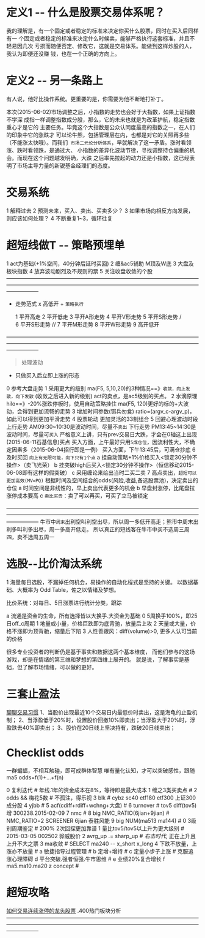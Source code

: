 # 定义1 -- 什么是股票交易体系呢？

  我的理解是，有一个固定或者稳定的标准来决定你买什么股票，同时在买入后同样有一
  个固定或者稳定的标准来决定什么时候卖，能够严格执行这套标准，并且不轻易因几次
  亏损而随便否定、修改它，这就是交易体系。能做到这样炒股的人，我认为即便还没赚
  钱，也在一个正确的方向上。

# 定义2 -- 另一条路上

  有人说，他好比操作系统。更重要的是，你需要为他不断地打补丁。

  本次(2015-06-02)市场调整之后，小指数的走势也会好于大指数，如果上证指数不学深
  成指一样调整指数成分股，那么，它的未来也就是为改革护航，稳定指数重心才是它的
  主要任务。毕竟这个大指数是公众认同度最高的指数之一，在人们的印象中它的涨跌才
  可以论牛熊，包括管理层在内，也都是对它的关照再多些（不能涨太快哦）。而我们`
  市场二元论分析体系`，早就解决了这一矛盾。涨时看领涨、跌时看领跌，是通过大、
  小指数的差异化波动节律，寻找调整持仓偏重的机会。而现在这个问题越发明确，大跌
  之后率先拉起的动力还是小指数，这已经表明了市场主导力量的新锐基金经理们的态度。

# 交易系统

  1 解释过去
  2 预测未来，买入、卖出、买卖多少？
  3 如果市场向相反方向发展，则应该如何处理？
  4 不断重复1~3，循环往复

# 超短线做T -- 策略预埋单

  1 act为基础(+1%空间，40分钟后延时买回)
  2 缠&ac5辅助
    M顶及W底
  3 大盘及板块指数
  4 放弃波动剧烈及不规则的票
  5 关注收盘收敛的个股
——————————————————————————————————————————————————————————————————————————————
- 走势范式 x 高低开 + `策略执行`

  1 平开高走
  2 平开低走
  3 平开A形走势
  4 平开V形走势
  5 平开S形走势 \/\
  6 平开S形走势 /\/
  7 平开M形走势
  8 平开W形走势
  9 高开低开

——————————————————————————————————————————————————————————————————————————————
> 处理波动

  - 只做买入后立即上涨的形态

  0 参考大盘走势
  1 采用更大的级别
    ma(F5, 5,10,20)的3种情况==》`收敛，向上发散，向下发散` (收敛之后进入新的级别)
    act的卖点，是ac5级别的买点。
  2 水滴原理
    hilo==》-20%涨跌停板时，使用自动策略挂住
    ma(F5, 120)更好的标的+大波动，会得到更加流畅的走势
  3 增加时间参数(铒兵勿食)
    ratio=(argv_c-argv_p)，如此可以得到更加平滑走势
  4 股票轮动
    更加灵活的33制组合
  5 回避心理波动时段
    上行走势 AM09:30~10:30是波动时间，尽量不`卖出`
    下行走势 PM13:45~14:30是波动时间，尽量可`买入`
    严格意义上讲，只有prev交易日大跌，才会在0轴这上出现(2015-06-11石基信息)买点
    买入方面，上午最好只用`5成仓位`，因流利性大，不确定因素多（2015-06-04招行即是一例）
    买入方面，下午13:45后，可满仓抄底
  6 及时买回
    `向上有无限可能，向下只有1个点`
    a 挂自动策略+1%价格买入<锁定30分钟不操作>（卖飞光荣）
    b 挂突破high后买入<锁定30分钟不操作>（恒信移动2015-06-08即有这样的假突破）
    c 采用缠论来给出当时二买二卖
  7 高点卖出，`超短可以更加高效(MV=PQ)`
    根据时间及空间结合的odds(风险,收益,备选股票池)，决定卖出的仓位
    a 时间空间是非线性的，早上卖出代表更多的机会
    b 早盘封涨停，比尾盘拉涨停成本要高
    c `卖比买贵`：卖了可以再买，可买了立马被锁定

——————————————————————————————————————————————————————————————————————————————
  牛市中`周末`出利空叫利空出尽，所以周一多低开高走；熊市中周末出利多叫利多出尽，周一多高开低走。
  所以真正的短线客在牛市中买不选周三周四，卖不选周五周一

# 选股--比价淘汰系统

  1 海量每日选股，不漏掉任何机会，易操作的自动化程式是坚持的关键。
    以数据基础、大概率为 Odd Table，佐之以情绪及梦想。

  比价系统：对每日、5日涨票进行统计分类，跟踪

  a 流通是资金的生命，所有选择皆以大换手.大资金为基础
  0 5周换手100%，即25日off_c周期
  1 地量或小量，价格巨跌即为底背驰，放量后上攻
  2 天量或大量，价格不涨即为顶背驰，缩量后下陷
  3 人性善跟风：diff(volume)>0, 更多人认可当前的价格

  很多专业投资者的判断仍是基于事实和数据这两个基本维度，
  而他们参与的这场游戏，却是在情绪的第三维和梦想的第四维上展开的。
  就是说，了解事实是基础，但了解市场情绪，可以做的更好。

# 三套止盈法

  [聊聊交易习惯](http://www.imaibo.net/longweibo/detail/55097b1a9d24b063370000e7)
  1、当股价出现最近10个交易日内最低价时卖出，这是海龟的止盈机制；
  2、当浮盈低于20%时，设置股价回撤10%即卖出；当浮盈大于20%时，浮盈跌去40%即卖出；
  3、股价在20日线上坚决持有，跌破20日线卖出；

# Checklist odds

  一群蝙蝠，不相互触碰，即可成群体智慧
  唯有量化认知，才可以突破感性，跟随ma5
  odds=f(1)+...+f(n)

  0 复利迭代                        # 年线.1年的资金成本在8%，等待即是最大成本
  1 缠之3类买卖点                   #
  2 odds && 梅花5数                 # 不孤注，得乐视
  3 blk                             # cybz sc40 etf180 etf300 上证300成分股
  4 yjbb                            #
  5 acf(cdiff+rdiff+wchng+大盘)     #
  6 turnover                        # tov5 diff(tov5)增 300238.2015-02-09
  7 nmc                             #
  8 big NMC_RATIO(6jian+9jian)      # NMC_RATIO=2 SCREENER 6jian 泰胜风能
  9 big NUM(ma513 ma144)            #
  0 3级别周期鉴定                   # 200% 2次回探更加靠谱
  1 量比tov5/tov5以上升为更大级别   # 2015-03-05 002502 骅威股价
  2 avrg_up .= sharp_up             # *右击时代*, 正在上升且上升不大之票
  3 ma收敛                          # SELECT ma240 -- x_short x_long
  4 下跌不放量，上涨亦不放量        # 
  a 敏捷指导过程管理                # 
  b 定增+增持                       #
  c 定量小步子上涨                  # 克服追涨心理障碍
  d 平台突破.强者恒强.牛市思维      # 
  e 业绩20%复合增长
  f ma5.ma10.ma20
  z concept                         #

# 超短攻略

  [如何交易连续涨停的龙头股票](http://weibo.com/p/1001603840717544895377)
  .400热门板块分析
——————————————————————————————————————————————————————————————————————————————

